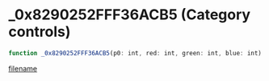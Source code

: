 # _0x8290252FFF36ACB5 (Category controls)

```js
function _0x8290252FFF36ACB5(p0: int, red: int, green: int, blue: int): void
```

[filename](_0x8290252FFF36ACB5_m.md ':include')